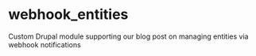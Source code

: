 # webhook_entities
Custom Drupal module supporting our blog post on managing entities via webhook notifications
